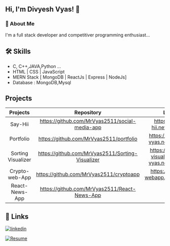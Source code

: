 
## Hi, I'm Divyesh Vyas! 👋


### 🚀 About Me
I'm a full stack developer and competitiver programming enthusiast...


## 🛠 Skills
- C, C++,JAVA,Python ... 
- HTML | CSS | JavaScript
- MERN Stack [ MongoDB | ReactJs | Express | NodeJs]
- Database : MongoDB,Mysql

## Projects 

| Projects | Repository  | Link  |
| :-:   | :-: | :-: |
| Say-Hii | https://github.com/MrVyas2511/social-media-app | https://say-hii.netlify.app/ |
| Portfolio | https://github.com/MrVyas2511/portfolio | https://divyesh-vyas.netlify.app/ |
| Sorting Visualizer | https://github.com/MrVyas2511/Sorting-Visualizer | https://sorting-visualizer-by-vyas.netlify.app/ |
| Crypto-web-App | https://github.com/MrVyas2511/cryptoapp | https://crypto-webapp.netlify.app/ |
| React-News-App | https://github.com/MrVyas2511/React-News-App | NA |

## 🔗 Links

[![linkedin](https://img.shields.io/badge/linkedin-0A66C2?style=for-the-badge&logo=linkedin&logoColor=white)](https://www.linkedin.com/in/d-vyesh-vyas-823442190/)

[![Resume](https://img.shields.io/badge/Resume-0A66C2?style=for-the-badge&logo=ko-fi&logoColor=white)]()
